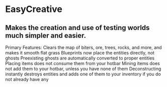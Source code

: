 # EasyCreative
Makes the creation and use of testing worlds much simpler and easier.
-----------------
Primary Features:
Clears the map of biters, ore, trees, rocks, and more, and makes it smooth flat grass
Blueprints now place the entities directly, not ghosts
Preexisting ghosts are automatically converted to proper entities
Placing items does not consume them from your hotbar
Mining items does not add them to your hotbar, unless you have none of them
Deconstructing instantly destroys entities and adds one of them to your inventory if you do not already have any